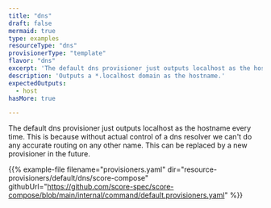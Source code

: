 ```yaml
---
title: "dns"
draft: false
mermaid: true
type: examples
resourceType: "dns"
provisionerType: "template"
flavor: "dns"
excerpt: 'The default dns provisioner just outputs localhost as the hostname every time. This is because without actual control of a dns resolver we can&#39;t do any accurate routing on any other name. This can be replaced by a new provisioner in the future.'
description: 'Outputs a *.localhost domain as the hostname.'
expectedOutputs: 
  - host
hasMore: true

---
```


The default dns provisioner just outputs localhost as the hostname every time. This is because without actual control of a dns resolver we can't do any accurate routing on any other name. This can be replaced by a new provisioner in the future.

{{% example-file filename="provisioners.yaml" dir="resource-provisioners/default/dns/score-compose" githubUrl="https://github.com/score-spec/score-compose/blob/main/internal/command/default.provisioners.yaml" %}}
